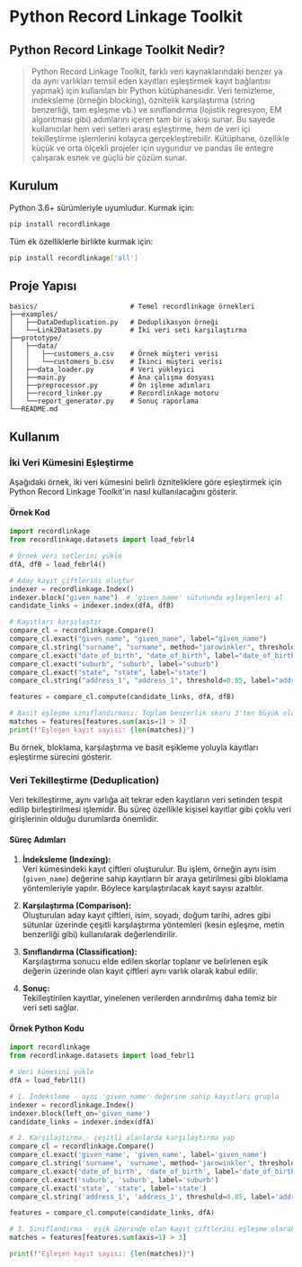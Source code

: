 # Python Record Linkage Toolkit  

## Python Record Linkage Toolkit Nedir?
>Python Record Linkage Toolkit, farklı veri kaynaklarındaki 
> benzer ya da aynı varlıkları temsil eden kayıtları eşleştirmek 
> kayıt bağlantısı yapmak) için kullanılan bir Python kütüphanesidir. 
> Veri temizleme, indeksleme (örneğin blocking), 
> öznitelik karşılaştırma (string benzerliği, tam eşleşme vb.) 
> ve sınıflandırma (lojistik regresyon, EM algoritması gibi) 
> adımlarını içeren tam bir iş akışı sunar. Bu sayede kullanıcılar 
> hem veri setleri arası eşleştirme, hem de veri içi tekilleştirme 
> işlemlerini kolayca gerçekleştirebilir. Kütüphane, özellikle küçük 
> ve orta ölçekli projeler için uygundur ve pandas ile entegre 
> çalışarak esnek ve güçlü bir çözüm sunar.

## Kurulum

Python 3.6+ sürümleriyle uyumludur. Kurmak için:
```bash
pip install recordlinkage
```
Tüm ek özelliklerle birlikte kurmak için:

```bash
pip install recordlinkage['all']
```

## Proje Yapısı


```
basics/                       # Temel recordlinkage örnekleri
├──examples/
│   ├──DataDeduplication.py   # Deduplikasyon örneği
│   └──Link2Datasets.py       # İki veri seti karşılaştırma
├──prototype/
│   ├──data/
│   │   ├──customers_a.csv    # Örnek müşteri verisi
│   │   └──customers_b.csv    # İkinci müşteri verisi
│   ├──data_loader.py         # Veri yükleyici
│   ├──main.py                # Ana çalışma dosyası
│   ├──preprocessor.py        # Ön işleme adımları
│   ├──record_linker.py       # Recordlinkage motoru
│   └──report_generator.py    # Sonuç raporlama
└──README.md
```


## Kullanım

### İki Veri Kümesini Eşleştirme

Aşağıdaki örnek, iki veri kümesini belirli özniteliklere göre eşleştirmek için Python Record Linkage Toolkit'in nasıl kullanılacağını gösterir.

#### Örnek Kod

```python
import recordlinkage
from recordlinkage.datasets import load_febrl4

# Örnek veri setlerini yükle
dfA, dfB = load_febrl4()

# Aday kayıt çiftlerini oluştur
indexer = recordlinkage.Index()
indexer.block("given_name")  # 'given_name' sütununda eşleşenleri al
candidate_links = indexer.index(dfA, dfB)

# Kayıtları karşılaştır
compare_cl = recordlinkage.Compare()
compare_cl.exact("given_name", "given_name", label="given_name")
compare_cl.string("surname", "surname", method="jarowinkler", threshold=0.85, label="surname")
compare_cl.exact("date_of_birth", "date_of_birth", label="date_of_birth")
compare_cl.exact("suburb", "suburb", label="suburb")
compare_cl.exact("state", "state", label="state")
compare_cl.string("address_1", "address_1", threshold=0.85, label="address_1")

features = compare_cl.compute(candidate_links, dfA, dfB)

# Basit eşleşme sınıflandırması: Toplam benzerlik skoru 3'ten büyük olanlar eşleşmiş kabul edilir
matches = features[features.sum(axis=1) > 3]
print(f"Eşleşen kayıt sayısı: {len(matches)}")
```

Bu örnek, bloklama, karşılaştırma ve basit eşikleme yoluyla kayıtları eşleştirme sürecini gösterir.



### Veri Tekilleştirme (Deduplication)

Veri tekilleştirme, aynı varlığa ait tekrar eden kayıtların veri setinden tespit edilip birleştirilmesi işlemidir. Bu süreç özellikle kişisel kayıtlar gibi çoklu veri girişlerinin olduğu durumlarda önemlidir.

#### Süreç Adımları

1. **İndeksleme (Indexing):**  
   Veri kümesindeki kayıt çiftleri oluşturulur. Bu işlem, örneğin aynı isim (`given_name`) değerine sahip kayıtların bir araya getirilmesi gibi bloklama yöntemleriyle yapılır. Böylece karşılaştırılacak kayıt sayısı azaltılır.

2. **Karşılaştırma (Comparison):**  
   Oluşturulan aday kayıt çiftleri, isim, soyadı, doğum tarihi, adres gibi sütunlar üzerinde çeşitli karşılaştırma yöntemleri (kesin eşleşme, metin benzerliği gibi) kullanılarak değerlendirilir.

3. **Sınıflandırma (Classification):**  
   Karşılaştırma sonucu elde edilen skorlar toplanır ve belirlenen eşik değerin üzerinde olan kayıt çiftleri aynı varlık olarak kabul edilir.

4. **Sonuç:**  
   Tekilleştirilen kayıtlar, yinelenen verilerden arındırılmış daha temiz bir veri seti sağlar.

#### Örnek Python Kodu

```python
import recordlinkage
from recordlinkage.datasets import load_febrl1

# Veri kümesini yükle
dfA = load_febrl1()

# 1. İndeksleme - aynı 'given_name' değerine sahip kayıtları grupla
indexer = recordlinkage.Index()
indexer.block(left_on='given_name')
candidate_links = indexer.index(dfA)

# 2. Karşılaştırma - çeşitli alanlarda karşılaştırma yap
compare_cl = recordlinkage.Compare()
compare_cl.exact('given_name', 'given_name', label='given_name')
compare_cl.string('surname', 'surname', method='jarowinkler', threshold=0.85, label='surname')
compare_cl.exact('date_of_birth', 'date_of_birth', label='date_of_birth')
compare_cl.exact('suburb', 'suburb', label='suburb')
compare_cl.exact('state', 'state', label='state')
compare_cl.string('address_1', 'address_1', threshold=0.85, label='address_1')

features = compare_cl.compute(candidate_links, dfA)

# 3. Sınıflandırma - eşik üzerinde olan kayıt çiftlerini eşleşme olarak al
matches = features[features.sum(axis=1) > 3]

print(f"Eşleşen kayıt sayısı: {len(matches)}")

